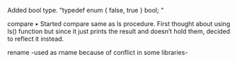Added bool type. “typedef enum { false, true } bool; “

compare
•	Started compare same as ls procedure. First thought about using ls() function but since it just prints the result and doesn’t hold them, decided to reflect it instead. 

rename -used as rname because of conflict in some libraries-